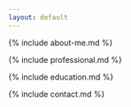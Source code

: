 ```yaml
---
layout: default
---
```


{% include about-me.md %}

{% include professional.md %}

{% include education.md %}

{% include contact.md %}

<br>